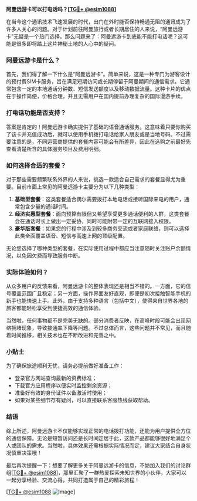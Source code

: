 **阿曼远游卡可以打电话吗？[[TG💪+ @esim1088](https://t.me/s/esim1088)]**

在当今这个通讯技术飞速发展的时代，出门在外时能否保持畅通无阻的通讯成为了许多人关心的问题。对于计划前往阿曼旅行或者长期居住的人来说，“阿曼远游卡”无疑是一个热门选择。那么问题来了：阿曼远游卡到底能不能打电话呢？这可能是很多即将踏上这片神秘土地的人心中的疑问。

### 阿曼远游卡是什么？

首先，我们得了解一下什么是“阿曼远游卡”。简单来说，这是一种专门为游客设计的预付费SIM卡服务，旨在满足短期访问或长期停留于阿曼期间的通信需求。它通常包含一定的本地通话分钟数、短信发送额度以及移动数据流量。这种卡片的优点在于操作简便，价格合理，并且无需用户在国内提前办理复杂的国际漫游手续。

### 打电话功能是否支持？

答案是肯定的！阿曼远游卡确实提供了基础的语音通话服务。这意味着只要你购买了该卡并充值成功后，就可以使用手机拨打电话给家人朋友或是当地号码。不过需要注意的是，不同运营商提供的套餐内容可能会有所差异，因此在选购之前最好先查看清楚所含的具体服务项目及费用明细。

### 如何选择合适的套餐？

对于那些需要频繁联系外界的人来说，挑选一款适合自己需求的套餐显得尤为重要。目前市面上常见的阿曼远游卡主要分为以下几种类型：

1. **基础型套餐**：这类套餐适合偶尔需要拨打本地电话或接听国际来电的用户，通常包含少量的通话时间。
2. **经济实惠型套餐**：面向预算有限但又希望享受更多通话便利的人群，这类套餐会在通话时长上做出一定妥协，同时可能附带一定的互联网接入权限。
3. **豪华版套餐**：如果您的行程中涉及到较多商务交流或者家庭联络，则可以选择此类全面覆盖语音、短信与高速上网的顶级配置。

无论您选择了哪种类型的套餐，在实际使用过程中都应当注意随时关注账户余额情况，以免因欠费而导致服务中断。

### 实际体验如何？

从众多用户的反馈来看，阿曼远游卡的整体表现还是相当不错的。一方面，它的信号覆盖范围广且稳定；另一方面，操作界面友好直观，即便是初次接触智能手机的新手也能快速上手。此外，由于支持多种语言（包括中文），使得来自世界各地的旅客都能轻松享受到便捷高效的通信体验。

当然啦，任何事物都不是完美无缺的。部分消费者反映，在高峰时段可能会出现网络拥堵现象，导致接通率下降等问题。不过总体而言，这些问题并不常见，而且随着时间推移，相关技术也在不断改进和完善之中。

### 小贴士

为了确保旅途顺利无忧，请务必提前做好准备工作：
- 登录官方网站查询最新的资费标准；
- 下载官方应用程序以便实时监控剩余资源；
- 准备好有效的身份证件以备激活时使用；
- 如果对某些细节存有疑问，可以直接联系客服热线获取帮助。

### 结语

综上所述，阿曼远游卡不仅能够实现正常的电话拨打功能，还能为用户提供全方位的通信保障。无论是短暂访问还是长时间定居于此，这款产品都能够很好地满足个人或团队的需求。当然啦，具体效果还需根据实际情况而定，建议大家结合自身状况慎重决策哦！

最后再次提醒一下：想要了解更多关于阿曼远游卡的信息，不妨加入我们的讨论群组[[TG💪+ @esim1088](https://t.me/s/esim1088)]，那里汇聚了一群热爱探索未知世界的小伙伴，大家可以一起分享经验、交流心得，共同打造属于自己的精彩旅程！

[[TG💪+ @esim1088](https://t.me/s/esim1088) ![Image](https://i.postimg.cc/4NQfJmqS/Snipaste-2025-05-13-00-14-12.png)]